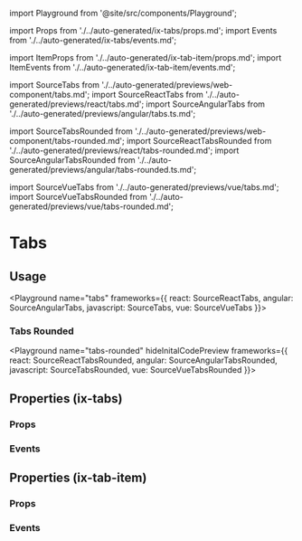 import Playground from '@site/src/components/Playground';

import Props from './../auto-generated/ix-tabs/props.md';
import Events from './../auto-generated/ix-tabs/events.md';

import ItemProps from './../auto-generated/ix-tab-item/props.md';
import ItemEvents from './../auto-generated/ix-tab-item/events.md';

import SourceTabs from './../auto-generated/previews/web-component/tabs.md';
import SourceReactTabs from './../auto-generated/previews/react/tabs.md';
import SourceAngularTabs from './../auto-generated/previews/angular/tabs.ts.md';

import SourceTabsRounded from './../auto-generated/previews/web-component/tabs-rounded.md';
import SourceReactTabsRounded from './../auto-generated/previews/react/tabs-rounded.md';
import SourceAngularTabsRounded from './../auto-generated/previews/angular/tabs-rounded.ts.md';

import SourceVueTabs from './../auto-generated/previews/vue/tabs.md';
import SourceVueTabsRounded from './../auto-generated/previews/vue/tabs-rounded.md';

# Tabs

## Usage

<Playground
name="tabs"
frameworks={{
  react: SourceReactTabs,
  angular: SourceAngularTabs,
  javascript: SourceTabs,
  vue: SourceVueTabs
}}></Playground>

### Tabs Rounded

<Playground
name="tabs-rounded"
hideInitalCodePreview
frameworks={{
  react: SourceReactTabsRounded,
  angular: SourceAngularTabsRounded,
  javascript: SourceTabsRounded,
  vue: SourceVueTabsRounded
}}></Playground>

## Properties (ix-tabs)

### Props

<Props />

### Events

<Events />

## Properties (ix-tab-item)

### Props

<ItemProps />

### Events

<ItemEvents />
